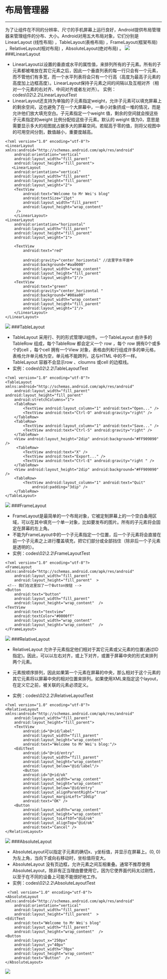 # 布局管理器

---
为了让组件在不同的分辨率、尺寸的手机屏幕上运行良好，Android提供布局管理器来管理组件的分布、大小。Android对用五大布局对象，它们分别是LinearLayout (线性布局) ，TableLayout(表格布局) ，FrameLayout(框架布局) ，RelativeLayout(相对布局) ，AbsoluteLayout(绝对布局) 。
![](12.png)
###LinearLayout
* LinearLayout以设置的垂直或水平的属性值，来排列所有的子元素。所有的子元素都被堆放在其它元素之后，因此一个垂直列表的每一行只会有一个元素，而不管他们有多宽，而一个水平列表将会只有一个行高（高度为最高子元素的高度加上边框高度）。LinearLayout保持子元素之间的间隔以及互相对齐（相对一个元素的右对齐、中间对齐或者左对齐）。 实例：codes\02\2.2\LinearLayoutTest
* LinearLayout还支持为单独的子元素指定weight，允许子元素可以填充屏幕上的剩余空间，这也避免了在一个大屏幕中，一串小对象挤成一堆的情况，而是允许他们放大填充空白。子元素指定一个weight 值，剩余的空间就会按这些子元素指定的weight 比例分配给这些子元素。默认的 weight 值为0，意思是需要显示多大的视图就占据多大的屏幕空间。若赋高于零的值，则将父视图中的可用空间分割，数值越小，重要度越高。 

```
<?xml version="1.0" encoding="utf-8"?>  
<LinearLayout xmlns:android="http://schemas.android.com/apk/res/android"  
    android:orientation="vertical"  
    android:layout_width="fill_parent"  
    android:layout_height="fill_parent">  
   <LinearLayout  
    android:orientation="vertical"  
    android:layout_width="fill_parent"  
    android:layout_height="fill_parent"  
    android:layout_weight="2">  
    <TextView  
        android:text="Welcome to Mr Wei's blog"  
        android:textSize="15pt"  
        android:layout_width="fill_parent"  
        android:layout_height="wrap_content"  
     />  
    </LinearLayout>  
<LinearLayout  
    android:orientation="horizontal"  
    android:layout_width="fill_parent"  
    android:layout_height="fill_parent"  
    android:layout_weight="1">  
     
    <TextView  
        android:text="red"  
  
        android:gravity="center_horizontal" //这里字水平居中  
        android:background="#aa0000"  
        android:layout_width="wrap_content"  
        android:layout_height="fill_parent"  
        android:layout_weight="1"/>  
    <TextView  
        android:text="green"  
        android:gravity="center_horizontal "  
        android:background="#00aa00"  
        android:layout_width="wrap_content"  
        android:layout_height="fill_parent"  
        android:layout_weight="1"/>     
    </LinearLayout>  
</LinearLayout> 
```
![](chapter2/13.png)
###TableLayout
* TableLayout 采用行、列的形式管理UI组件。一个TableLayout 由许多的TableRow 组成，每个TableRow 都会定义一个 row ，每个 row 拥有0个或多个的cell ，每个cell 拥有一个View 对象，表格由列和行组成许多的单元格，表格允许单元格为空，单元格不能跨列，这与HTML 中的不一样。 TableLayout 容器不会显示row 、cloumns 或cell 的边框线。
* 实例：codes\02\2.2\TableLayoutTest

```
<?xml version="1.0" encoding="utf-8"?>  
<TableLayout xmlns:android="http://schemas.android.com/apk/res/android"  
    android:layout_width="fill_parent" android:layout_height="fill_parent"  
    android:stretchColumns="1">  
    <TableRow>  
        <TextView android:layout_column="1" android:text="Open..." />  
        <TextView android:text="Ctrl-O" android:gravity="right" />  
    </TableRow>  
    <TableRow>  
        <TextView android:layout_column="1" android:text="Save..." />  
        <TextView android:text="Ctrl-S" android:gravity="right" />  
    </TableRow>  
    <View android:layout_height="2dip" android:background="#FF909090" /> 
     <TableRow>  
        <TextView android:text="X" />  
        <TextView android:text="Export..." />  
        <TextView android:text="Ctrl-E" android:gravity="right " />  
    </TableRow>  
    <View android:layout_height="2dip" android:background="#FF909090" />  
    <TableRow>  
        <TextView android:layout_column="1" android:text="Quit"  
            android:padding="3dip" />  
    </TableRow>  
</TableLayout>

```
![](14.png)
###FrameLayout

* FrameLayout是最简单的一个布局对象，它被定制屏幕上的一个空白备用区域，可以在其中填充一个单一对象，比如要发布的图片。所有的子元素将会固定在屏幕的左上角。
* 不能为FrameLayout中的一个子元素指定一个位置，后一个子元素将会直接在前一个子元素之上进行覆盖填充，把它们部分或全部挡住（除非后一个子元素是透明的）。 
* 实例：codes\02\2.2\FrameLayoutTest

```
<?xml version="1.0" encoding="utf-8"?>  
<FrameLayout xmlns:android="http://schemas.android.com/apk/res/android"  
    android:layout_width="fill_parent"  
    android:layout_height="fill_parent"  >  
 <!-- 我们在这里加了一个Button按钮 -->  
<Button  
    android:text="button"  
    android:layout_width="fill_parent"  
    android:layout_height="wrap_content"  />  
<TextView  
    android:text="textview"  
    android:textColor="#0000ff"  
    android:layout_width="wrap_content"  
    android:layout_height="wrap_content"  />  
</FrameLayout>   

```
![](15.png)
###RelativeLayout
* RelativeLayout 允许子元素指定他们相对于其它元素或父元素的位置(通过ID 指定)。因此，可以以左右对齐，或上下对齐，或置于屏幕中央的形式来排列两个元素。

* 元素按顺序排列，因此如果第一个元素在屏幕的中央，那么相对于这个元素的其它元素将以屏幕中央的相对位置来排列。如果使用XML来指定这个layout，在定义它之前，被关联的元素必须定义。
* 实例：codes\02\2.2\RelativeLayoutTest

```
<?xml version="1.0" encoding="utf-8"?>  
<RelativeLayout xmlns:android="http://schemas.android.com/apk/res/android"  
    android:layout_width="fill_parent"  
    android:layout_height="fill_parent">  
    <TextView  
        android:id="@+id/label"  
        android:layout_width="fill_parent"  
        android:layout_height="wrap_content"  
        android:text="Welcome to Mr Wei's blog:"/>  
    <EditText  
        android:id="@+id/entry"  
        android:layout_width="fill_parent"  
        android:layout_height="wrap_content"  
        android:layout_below="@id/label"/>  
        <Button  
        android:id="@+id/ok"  
        android:layout_width="wrap_content"  
        android:layout_height="wrap_content"  
        android:layout_below="@id/entry"  
        android:layout_alignParentRight="true"  
        android:layout_marginLeft="10dip"  
        android:text="OK" />  
    <Button  
        android:layout_width="wrap_content"  
        android:layout_height="wrap_content"  
        android:layout_toLeftOf="@id/ok"  
        android:layout_alignTop="@id/ok"  
        android:text="Cancel" />  
</RelativeLayout>   

```
![](16.png)
###AbsoluteLayout
* AbsoluteLayout可以指定子元素的确切x、y坐标值，并显示在屏幕上。(0, 0)为左上角，当向下或向右移动时，坐标值将变大。
* AbsoluteLayout 没有页边框，允许元素之间互相重叠。通常不推荐使用 AbsoluteLayout，除非有正当理由要使用它，因为它使界面代码太过刚性，以至于在不同的设备上可能不能很好地工作。
* 实例：codes\02\2.2\AbsoluteLayoutTest

```
 <?xml version="1.0" encoding="utf-8"?>  
<AbsoluteLayout xmlns:android="http://schemas.android.com/apk/res/android"  
    android:orientation="vertical"  
    android:layout_width="fill_parent"  
    android:layout_height="fill_parent"  >  
<EditText  
    android:text="Welcome to Mr Wei's blog"  
    android:layout_width="fill_parent"  
    android:layout_height="wrap_content"  />  
<Button  
    android:layout_x="250px"   
    android:layout_y="40px"   
    android:layout_width="70px"   
    android:layout_height="wrap_content"  
    android:text="Button"  />  
</AbsoluteLayout>  

```
![](17.png)








